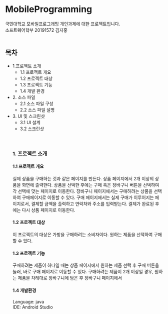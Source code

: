 # MobileProgramming
국민대학교 모바일프로그래밍 개인과제에 대한 프로젝트입니다. <br>
소프트웨어학부 20191572 김지홍<br><br>

## 목차
<ul>
<li> 1.프로젝트 소개
<ul>
  <li> 1.1 프로젝트 개요
  <li> 1.2 프로젝트 대상
  <li> 1.3 프로젝트 기능
  <li> 1.4 개발 환경
</ul>
<li> 2. 소스 파일
<ul>
  <li> 2.1 소스 파일 구성
  <li> 2.2 소스 파일 설명
</ul>
<li> 3. UI 및 스크린샷
<ul>
  <li> 3.1 UI 설계
  <li> 3.2 스크린샷
</ul>
<br><br>

### 1. 프로젝트 소개
#### 1.1 프로젝트 개요
실제 상품을 구매하는 것과 같은 페이지를 만든다. 상품 페이지에서 2개 이상의 상품을 화면에 출력한다.
상품을 선택한 후에는 구매 혹은 장바구니 버튼을 선택하여 각 선택에 맞는 페이지로 이동한다. 
장바구니 페이지에서는 구매하려는 상품을 선택하여 구매페이지로 이동할 수 있다. 구매 페이지에서는
실제 구매가 이루어지는 페이지로서, 결제할 금액을 출력하고 연락처와 주소를 입력받는다. 결제가 완료된 후에는
다시 상품 페이지로 이동한다.<br>
#### 1.2 프로젝트 대상
이 프로젝트의 대상은 가방을 구매하려는 소비자이다. 원하는 제품을 선택하여 구매할 수 있다.
#### 1.3 프로젝트 기능
구매하려는 제품이 하나일 때는 상품 페이지에서 원하는 제품 선택 후 구매 버튼을 눌러, 바로 구매 페이지로 이동할 수 있다. 구매하려는 제품이 2개 이상일 경우, 원하는 제품을 차례대로 장바구니에 담은 후 장바구니 페이지에서 
#### 1.4 개발환경
Language: java <br>
IDE: Android Studio <br>
